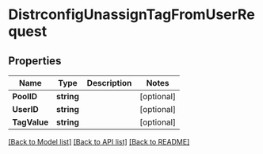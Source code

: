 # DistrconfigUnassignTagFromUserRequest

## Properties

Name | Type | Description | Notes
------------ | ------------- | ------------- | -------------
**PoolID** | **string** |  | [optional] 
**UserID** | **string** |  | [optional] 
**TagValue** | **string** |  | [optional] 

[[Back to Model list]](../README.md#documentation-for-models) [[Back to API list]](../README.md#documentation-for-api-endpoints) [[Back to README]](../README.md)


